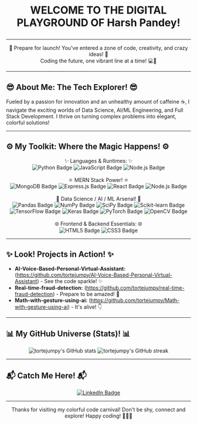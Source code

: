 # <p align="center"> **WELCOME TO THE DIGITAL PLAYGROUND OF Harsh Pandey!** </p>

---

<p align="center">
  🌟 Prepare for launch! You've entered a zone of code, creativity, and crazy ideas! 🚀
  <br>
  Coding the future, one vibrant line at a time! 💻🎨
</p>

---

## 😎 **About Me: The Tech Explorer!** 😎

<p>
  Fueled by a passion for innovation and an unhealthy amount of caffeine ☕, I navigate the exciting worlds of Data Science, AI/ML Engineering, and Full Stack Development. I thrive on turning complex problems into elegant, colorful solutions!
</p>

---

## ⚙️ **My Toolkit: Where the Magic Happens!** ⚙️

<p align="center">
  ✨ Languages & Runtimes: ✨
  <br>
  <img src="https://img.shields.io/badge/Python-3776AB?style=for-the-badge&logo=python&logoColor=white" alt="Python Badge"/>
  <img src="https://img.shields.io/badge/JavaScript-F7DF1E?style=for-the-badge&logo=javascript&logoColor=black" alt="JavaScript Badge"/>
  <img src="https://img.shields.io/badge/Node.js-339933?style=for-the-badge&logo=node.js&logoColor=white" alt="Node.js Badge"/>
  <br>
  <br>
  ⚛️ MERN Stack Power! ⚛️
  <br>
  <img src="https://img.shields.io/badge/MongoDB-47A248?style=for-the-badge&logo=mongodb&logoColor=white" alt="MongoDB Badge"/>
  <img src="https://img.shields.io/badge/Express.js-000000?style=for-the-badge&logo=express&logoColor=white" alt="Express.js Badge"/>
  <img src="https://img.shields.io/badge/React-61DAFB?style=for-the-badge&logo=react&logoColor=black" alt="React Badge"/>
  <img src="https://img.shields.io/badge/Node.js-339933?style=for-the-badge&logo=node.js&logoColor=white" alt="Node.js Badge"/>
  <br>
  <br>
  🧠 Data Science / AI / ML Arsenal! 🧠
  <br>
  <img src="https://img.shields.io/badge/Pandas-150458?style=for-the-badge&logo=pandas&logoColor=white" alt="Pandas Badge"/>
  <img src="https://img.shields.io/badge/NumPy-013243?style=for-the-badge&logo=numpy&logoColor=white" alt="NumPy Badge"/>
  <img src="https://img.shields.io/badge/SciPy-8F009F?style=for-the-badge&logo=scipy&logoColor=white" alt="SciPy Badge"/>
  <img src="https://img.shields.io/badge/Scikit--learn-F7931E?style=for-the-badge&logo=scikit-learn&logoColor=white" alt="Scikit-learn Badge"/>
  <img src="https://img.shields.io/badge/TensorFlow-FF6F00?style=for-the-badge&logo=tensorflow&logoColor=white" alt="TensorFlow Badge"/>
  <img src="https://img.shields.io/badge/Keras-D00000?style=for-the-badge&logo=keras&logoColor=white" alt="Keras Badge"/>
  <img src="https://img.shields.io/badge/PyTorch-EE4C2C?style=for-the-badge&logo=pytorch&logoColor=white" alt="PyTorch Badge"/>
  <img src="https://img.shields.io/badge/OpenCV-5C3EE8?style=for-the-badge&logo=opencv&logoColor=white" alt="OpenCV Badge"/>
  <!-- Add more specific AI/ML/Data Science tools like NLTK, spaCy, etc. if you use them -->
  <br>
  <br>
  🌐 Frontend & Backend Essentials: 🌐
  <br>
   <img src="https://img.shields.io/badge/HTML5-E34F26?style=for-the-badge&logo=html5&logoColor=white" alt="HTML5 Badge"/>
  <img src="https://img.shields.io/badge/CSS3-1572B6?style=for-the-badge&logo=css3&logoColor=white" alt="CSS3 Badge"/>
  <!-- Add other relevant technologies like SQL, Docker, Git, etc. -->
</p>

---

## ✨ **Look! Projects in Action!** ✨

*   **AI-Voice-Based-Personal-Virtual-Assistant:** (https://github.com/tortejumpy/AI-Voice-Based-Personal-Virtual-Assistant) - See the code sparkle! ✨
*   **Real-time-fraud-detection:** (https://github.com/tortejumpy/real-time-fraud-detection) - Prepare to be amazed! 🤯
*   **Math-with-gesture-using-ai:** (https://github.com/tortejumpy/Math-with-gesture-using-ai) - It's alive! 👇

---

## 📊 **My GitHub Universe (Stats)!** 📊

<p align="center">
  <img src="https://github-readme-stats.vercel.app/api?username=tortejumpy&show_icons=true&count_private=true&theme=radical&hide_border=true" alt="tortejumpy's GitHub stats" />
  <img src="https://github-readme-streak-stats.herokuapp.com/?user=tortejumpy&theme=radical&hide_border=true" alt="tortejumpy's GitHub streak" />
</p>
<!-- You can try different themes like 'holi' or 'gruvbox' on github-readme-stats for different colors -->

---

## 📬 **Catch Me Here!** 📬

<p align="center">
  <a href="https://www.linkedin.com/in/harsh-pandey-363a63306?utm%5Fsource=share&utm%5Fcampaign=share%5Fvia&utm%5Fcontent=profile&utm%5Fmedium=android%5Fapp" target="_blank">
    <img src="https://img.shields.io/badge/LinkedIn-0077B5?style=for-the-badge&logo=linkedin&logoColor=white" alt="LinkedIn Badge"/>
  </a>
  <!-- Add more links! Maybe Twitter, a personal website, or email badge? -->
</p>

---

<p align="center">
  Thanks for visiting my colorful code carnival! Don't be shy, connect and explore! Happy coding! 🎉🚀✨
</p>
